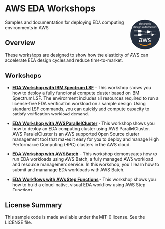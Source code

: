 # AWS EDA Workshops
<img align="right" width="100" src="shared/images/AWS_EDA_Dark_2018-08-27.png">
Samples and documentation for deploying EDA computing environments in AWS

## Overview
These workshops are designed to show how the elasticity of AWS can accelerate EDA design cycles and reduce time-to-market.

## Workshops
- [**EDA Workshop with IBM Spectrum LSF**](workshops/eda-workshop-lsf) - This workshop shows you how to deploy a fully functional compute cluster based on IBM Spectrum LSF.  The environment includes all resources required to run a license-free EDA verification workload on a sample design. Using standard LSF commands, you can quickly add compute capacity to satisfy verification workload demand. 

- [**EDA Workshop with AWS ParallelCluster**](workshops/eda-workshop-parallel-cluster) - This workshop shows you how to deploy an EDA computing cluster using AWS ParallelCluster. AWS ParallelCluster is an AWS supported Open Source cluster management tool that makes it easy for you to deploy and manage High Performance Computing (HPC) clusters in the AWS cloud.

- [**EDA Workshop with AWS Batch**](workshops/eda-workshop-aws-batch) - This workshop demonstrates how to run EDA workloads using AWS Batch, a fully managed AWS workload and resource management service. In this workshop, you'll learn how to submit and mananage EDA workloads with AWS Batch.

- [**EDA Workflows with AWs Step Functions**](workshops/eda-workshop-aws-step-functions) - This workshop shows you how to build a cloud-native, visual EDA workflow using AWS Step Functions.  


## License Summary

This sample code is made available under the MIT-0 license. See the LICENSE file.
